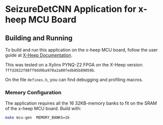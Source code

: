 # SeizureDetCNN Application for x-heep MCU Board

## Building and Running

To build and run this application on the x-heep MCU board, follow the user guide at [X-Heep Documentation](https://x-heep.readthedocs.io/en/latest/index.html). 


This was tested on a Xylinx PYNQ-Z2 FPGA on the X-Heep version: `7ffd2022f88ff9dd9ba970a2a00fedb85b89059b`.

On the file `defines.h`, you can find debugging and profiling macros.

### Memory Configuration

The application requires all the 16 32KB-memory banks to fit on the SRAM of the x-heep MCU board. Build with:

```bash
make mcu-gen  MEMORY_BANKS=16
```


